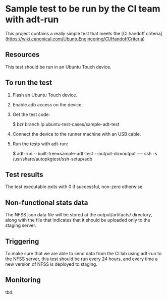 # Sample test to be run by the CI team with adt-run

This project contains a really simple test that meets the [CI handoff criteria]
(https://wiki.canonical.com/UbuntuEngineering/CI/HandoffCriteria)

## Resources

This test should be run in an Ubuntu Touch device.

## To run the test

1. Flash an Ubuntu Touch device.
2. Enable adb access on the device.
3. Get the test code:

    $ bzr branch lp:ubuntu-test-cases/sample-adt-test

4. Connect the device to the runner machine with an USB cable.
5. Run the tests with adt-run:

    $ adt-run --built-tree=sample-adt-test --output-dir=output --- ssh -s /usr/share/autopkgtest/ssh-setup/adb

## Test results

The test executable exits with 0 if successful, non-zero otherwise.

## Non-functional stats data

The NFSS json data file will be stored at the output/artifacts/ directory,
along with the file that indicates that it should be uploaded only to the
staging server.

## Triggering

To make sure that we are able to send data from the CI lab using adt-run to the
NFSS server, this test should be run every 24 hours, and every time a new
version of NFSS is deployed to staging.

## Monitoring

tbd.
